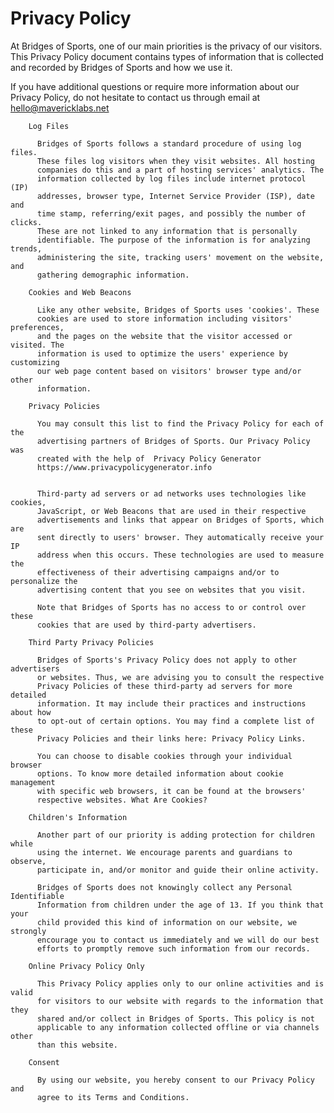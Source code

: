 # **Privacy Policy**


   At Bridges of Sports, one of our main priorities is the privacy of our
   visitors. This Privacy Policy document contains types of information
   that is collected and recorded by Bridges of Sports and how we use it.

   If you have additional questions or require more information about our
   Privacy Policy, do not hesitate to contact us through email at
   hello@mavericklabs.net

        Log Files

          Bridges of Sports follows a standard procedure of using log files.
          These files log visitors when they visit websites. All hosting
          companies do this and a part of hosting services' analytics. The
          information collected by log files include internet protocol (IP)
          addresses, browser type, Internet Service Provider (ISP), date and
          time stamp, referring/exit pages, and possibly the number of clicks.
          These are not linked to any information that is personally
          identifiable. The purpose of the information is for analyzing trends,
          administering the site, tracking users' movement on the website, and
          gathering demographic information.

        Cookies and Web Beacons

          Like any other website, Bridges of Sports uses 'cookies'. These
          cookies are used to store information including visitors' preferences,
          and the pages on the website that the visitor accessed or visited. The
          information is used to optimize the users' experience by customizing
          our web page content based on visitors' browser type and/or other
          information.

        Privacy Policies

          You may consult this list to find the Privacy Policy for each of the
          advertising partners of Bridges of Sports. Our Privacy Policy was
          created with the help of  Privacy Policy Generator
          https://www.privacypolicygenerator.info
          

          Third-party ad servers or ad networks uses technologies like cookies,
          JavaScript, or Web Beacons that are used in their respective
          advertisements and links that appear on Bridges of Sports, which are
          sent directly to users' browser. They automatically receive your IP
          address when this occurs. These technologies are used to measure the
          effectiveness of their advertising campaigns and/or to personalize the
          advertising content that you see on websites that you visit.

          Note that Bridges of Sports has no access to or control over these
          cookies that are used by third-party advertisers.

        Third Party Privacy Policies

          Bridges of Sports's Privacy Policy does not apply to other advertisers
          or websites. Thus, we are advising you to consult the respective
          Privacy Policies of these third-party ad servers for more detailed
          information. It may include their practices and instructions about how
          to opt-out of certain options. You may find a complete list of these
          Privacy Policies and their links here: Privacy Policy Links.

          You can choose to disable cookies through your individual browser
          options. To know more detailed information about cookie management
          with specific web browsers, it can be found at the browsers'
          respective websites. What Are Cookies?

        Children's Information

          Another part of our priority is adding protection for children while
          using the internet. We encourage parents and guardians to observe,
          participate in, and/or monitor and guide their online activity.

          Bridges of Sports does not knowingly collect any Personal Identifiable
          Information from children under the age of 13. If you think that your
          child provided this kind of information on our website, we strongly
          encourage you to contact us immediately and we will do our best
          efforts to promptly remove such information from our records.

        Online Privacy Policy Only

          This Privacy Policy applies only to our online activities and is valid
          for visitors to our website with regards to the information that they
          shared and/or collect in Bridges of Sports. This policy is not
          applicable to any information collected offline or via channels other
          than this website.

        Consent

          By using our website, you hereby consent to our Privacy Policy and
          agree to its Terms and Conditions.
